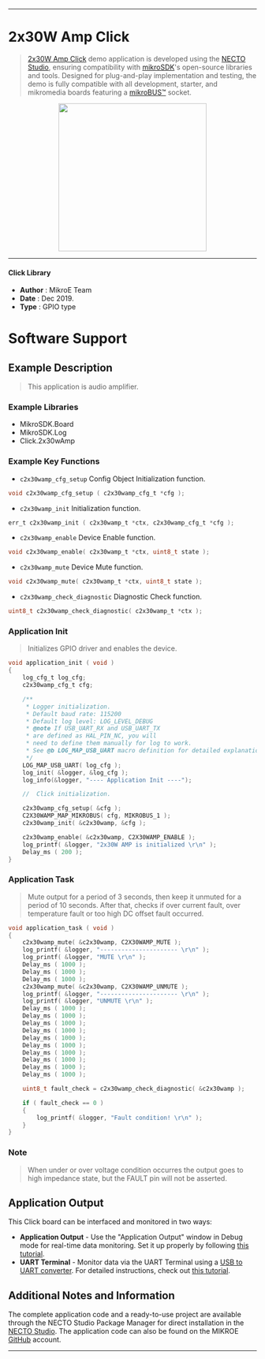 
---
# 2x30W Amp Click

> [2x30W Amp Click](https://www.mikroe.com/?pid_product=MIKROE-3010) demo application is developed using
the [NECTO Studio](https://www.mikroe.com/necto), ensuring compatibility with [mikroSDK](https://www.mikroe.com/mikrosdk)'s
open-source libraries and tools. Designed for plug-and-play implementation and testing, the demo is fully compatible with
all development, starter, and mikromedia boards featuring a [mikroBUS&trade;](https://www.mikroe.com/mikrobus) socket.

<p align="center">
  <img src="https://www.mikroe.com/?pid_product=MIKROE-3010&image=1" height=300px>
</p>

---

#### Click Library

- **Author**        : MikroE Team
- **Date**          : Dec 2019.
- **Type**          : GPIO type

# Software Support

## Example Description

> This application is audio amplifier.

### Example Libraries

- MikroSDK.Board
- MikroSDK.Log
- Click.2x30wAmp

### Example Key Functions

- `c2x30wamp_cfg_setup` Config Object Initialization function. 
```c
void c2x30wamp_cfg_setup ( c2x30wamp_cfg_t *cfg );
``` 
 
- `c2x30wamp_init` Initialization function. 
```c
err_t c2x30wamp_init ( c2x30wamp_t *ctx, c2x30wamp_cfg_t *cfg );
```

- `c2x30wamp_enable` Device Enable function. 
```c
void c2x30wamp_enable( c2x30wamp_t *ctx, uint8_t state );
```
 
- `c2x30wamp_mute` Device Mute function. 
```c
void c2x30wamp_mute( c2x30wamp_t *ctx, uint8_t state );
```

- `c2x30wamp_check_diagnostic` Diagnostic Check function. 
```c
uint8_t c2x30wamp_check_diagnostic( c2x30wamp_t *ctx );
```

### Application Init

> Initializes GPIO driver and enables the device.

```c
void application_init ( void )
{
    log_cfg_t log_cfg;
    c2x30wamp_cfg_t cfg;

    /** 
     * Logger initialization.
     * Default baud rate: 115200
     * Default log level: LOG_LEVEL_DEBUG
     * @note If USB_UART_RX and USB_UART_TX 
     * are defined as HAL_PIN_NC, you will 
     * need to define them manually for log to work. 
     * See @b LOG_MAP_USB_UART macro definition for detailed explanation.
     */
    LOG_MAP_USB_UART( log_cfg );
    log_init( &logger, &log_cfg );
    log_info(&logger, "---- Application Init ----");

    //  Click initialization.

    c2x30wamp_cfg_setup( &cfg );
    C2X30WAMP_MAP_MIKROBUS( cfg, MIKROBUS_1 );
    c2x30wamp_init( &c2x30wamp, &cfg );

    c2x30wamp_enable( &c2x30wamp, C2X30WAMP_ENABLE );
    log_printf( &logger, "2x30W AMP is initialized \r\n" );
    Delay_ms ( 200 );
}
```

### Application Task

> Mute output for a period of 3 seconds, then keep it unmuted for a period of 10 seconds. 
> After that, checks if over current fault, over temperature fault or too high DC offset fault occurred.

```c
void application_task ( void )
{
    c2x30wamp_mute( &c2x30wamp, C2X30WAMP_MUTE );
    log_printf( &logger, "---------------------- \r\n" );
    log_printf( &logger, "MUTE \r\n" );
    Delay_ms ( 1000 );
    Delay_ms ( 1000 );
    Delay_ms ( 1000 );
    c2x30wamp_mute( &c2x30wamp, C2X30WAMP_UNMUTE );
    log_printf( &logger, "---------------------- \r\n" );
    log_printf( &logger, "UNMUTE \r\n" );
    Delay_ms ( 1000 );
    Delay_ms ( 1000 );
    Delay_ms ( 1000 );
    Delay_ms ( 1000 );
    Delay_ms ( 1000 );
    Delay_ms ( 1000 );
    Delay_ms ( 1000 );
    Delay_ms ( 1000 );
    Delay_ms ( 1000 );
    Delay_ms ( 1000 );

    uint8_t fault_check = c2x30wamp_check_diagnostic( &c2x30wamp );

    if ( fault_check == 0 )
    {
        log_printf( &logger, "Fault condition! \r\n" );
    }
}
```

### Note

> When under or over voltage condition occurres the output goes to high impedance state,
> but the FAULT pin will not be asserted.

## Application Output

This Click board can be interfaced and monitored in two ways:
- **Application Output** - Use the "Application Output" window in Debug mode for real-time data monitoring.
Set it up properly by following [this tutorial](https://www.youtube.com/watch?v=ta5yyk1Woy4).
- **UART Terminal** - Monitor data via the UART Terminal using
a [USB to UART converter](https://www.mikroe.com/click/interface/usb?interface*=uart,uart). For detailed instructions,
check out [this tutorial](https://help.mikroe.com/necto/v2/Getting%20Started/Tools/UARTTerminalTool).

## Additional Notes and Information

The complete application code and a ready-to-use project are available through the NECTO Studio Package Manager for 
direct installation in the [NECTO Studio](https://www.mikroe.com/necto). The application code can also be found on
the MIKROE [GitHub](https://github.com/MikroElektronika/mikrosdk_click_v2) account.

---
